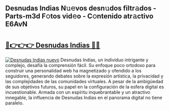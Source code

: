 ## Desnudas Indias N𝚞𝚎vos desn𝚞dos filtr𝚊dos - Parts-m3d F𝚘tos vid𝚎o - C𝚘ntenido atr𝚊ctivo E6AvN

# <h2><a href="http://mbcnhmr.tromn.icu/?c=Desnudas+Indias">🔗👉👉👉 Desnudas Indias 🔗🔗</a></h2>

[![Desnudas Indias nuevo](https://i.imgur.com/pEAQMta.gif)](http://mbcnhmr.tromn.icu/?c=Desnudas+Indias)
Desnudas Indias, un individuo intrigante y complejo, desafía la comprensión fácil. Su enfoque poco ortodoxo para construir una personalidad web ha magnetizado y ofendido a los seguidores, generando debates sobre la expresión artística, la privacidad y las complejidades de las comunidades virtuales. A pesar de la ambigüedad de sus objetivos futuros, su papel en la configuración de la esfera digital es incuestionable. Armada con un espíritu inquebrantable y un atractivo innegable, la influencia de Desnudas Indias en el panorama digital no tiene paralelo.
